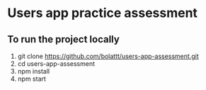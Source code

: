 # Users app practice assessment

## To run the project locally

1. git clone https://github.com/bolattt/users-app-assessment.git
2. cd users-app-assessment
3. npm install
4. npm start

